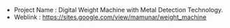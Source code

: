 - Project Name  : Digital Weight Machine with Metal Detection Technology.
- Weblink       : https://sites.google.com/view/mamunar/weight_machine
